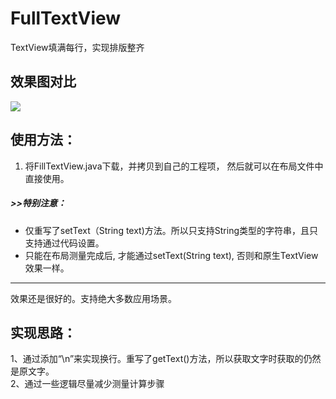 # FullTextView
TextView填满每行，实现排版整齐

## 效果图对比
![](https://raw.githubusercontent.com/isayWu/FullTextView/master/%E6%95%88%E6%9E%9C%E5%9B%BE.png)


## 使用方法：
1.  将FillTextView.java下载，并拷贝到自己的工程项， 然后就可以在布局文件中直接使用。

##### >>特别注意：
 * 仅重写了setText（String text)方法。所以只支持String类型的字符串，且只支持通过代码设置。
 * 只能在布局测量完成后, 才能通过setText(String text), 否则和原生TextView效果一样。

-------------------------------------------------
效果还是很好的。支持绝大多数应用场景。


## 实现思路：
1、通过添加“\n”来实现换行。重写了getText()方法，所以获取文字时获取的仍然是原文字。
<br>2、通过一些逻辑尽量减少测量计算步骤

